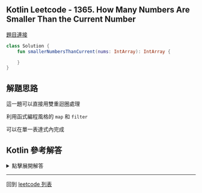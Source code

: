 ## Kotlin Leetcode - 1365. How Many Numbers Are Smaller Than the Current Number

[題目連接](https://leetcode.com/problems/how-many-numbers-are-smaller-than-the-current-number/)

```kotlin
class Solution {
    fun smallerNumbersThanCurrent(nums: IntArray): IntArray {

	}
}
```

## 解題思路

這一題可以直接用雙重迴圈處理

利用函式編程風格的 `map` 和 `filter`

可以在單一表達式內完成

## Kotlin 參考解答

<details>
  <summary markdown='span'>點擊展開解答</summary>

單一表達式內完成的方式如下

```kotlin
class Solution {
    fun smallerNumbersThanCurrent(nums: IntArray) =
        nums.map { value ->
            nums.filter { num -> num < value }.size
        }.toIntArray()
}
```

由於 leetcode 的檢查允許 `List<Int>` 做為答案

我們可以省略 `toIntArray()` 的步驟

```kotlin
class Solution {
    fun smallerNumbersThanCurrent(nums: IntArray) =
        nums.map { value ->
            nums.filter { num -> num < value }.size
        }
}
```

------

要節省時間，我們可以先對陣列做排序

這樣可以少比對一些元素

```kotlin
class Solution {
    fun smallerNumbersThanCurrent(nums: IntArray): IntArray {
        val result = IntArray(nums.size)
        val sortedNums = nums.toMutableList()
        sortedNums.sort()
        val counts = mutableMapOf<Int,Int>()
        sortedNums.forEachIndexed { index, item ->
            if (!counts.contains(item)) {
                counts[item] = index
            }
        }
        nums.forEachIndexed { index, item ->
            result[index] = counts[item] ?: throw Exception()
        }
        return result
    }
}
```

</details>

------

回到 [leetcode 列表](index.md)

